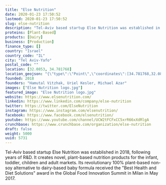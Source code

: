 ```yaml
---
title: "Else Nutrition"
date: 2020-01-23 17:50:52
lastmod: 2020-01-23 17:50:52
slug: else-nutrition
description: "Tel-Aviv based startup Else Nutrition was established in 2018, following years of R&D. It creates novel, plant-based nutrition products for the infant, toddler, children and adult markets. Its revolutionary 100% plant-based non-soy alternative to dairy-based baby formula received the &quot;Best Health and Diet Solutions&quot;​ award in the Global Food Innovation Summit in Milan in May 2017."
proteins: [Plant-Based]
products: [Dairy]
business: [Production]
finance_type: []
country: "Israel"
country_code: "IL"
city: "Tel Aviv-Yafo"
postal_code: ""
location: [32.0853, 34.781768]
location_geojson: "{\"type\":\"Point\",\"coordinates\":[34.781768,32.0853]}"
founded: 2018
founders: "Hamutal Vitzhak, Uriel Kesler, Michael Azar"
images: ["Else Nutrition logo.jpg"]
featured_image: "Else Nutrition logo.jpg"
website: https://www.elsenutrition.com/
linkedin: https://www.linkedin.com/company/else-nutrition
twitter: https://twitter.com/ElseNutrition
instagram: https://www.instagram.com/elsenutrition/
facebook: https://www.facebook.com/elsenutrition/
youtube: https://www.youtube.com/channel/UCW2tFCFxCC5xrR66xXdRlgA
crunchbase: https://www.crunchbase.com/organization/else-nutrition
draft: false
weight: 5000
uuid: 5731
---
```

Tel-Aviv based startup Else Nutrition was established in 2018, following years of R&D. It creates novel, plant-based nutrition products for the infant, toddler, children and adult markets. Its revolutionary 100% plant-based non-soy alternative to dairy-based baby formula received the &quot;Best Health and Diet Solutions&quot;​ award in the Global Food Innovation Summit in Milan in May 2017.
